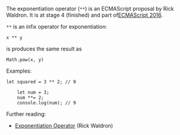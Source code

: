 The exponentiation operator (`**`) is an ECMAScript proposal by Rick Waldron. It
is at stage 4 (finished) and part of[ECMAScript 2016][1].

 
`**` is an infix operator for exponentiation:

    x ** y
    

is produces the same result as

    Math.pow(x, y)
    

Examples:

    let squared = 3 ** 2; // 9
        
        let num = 3;
        num **= 2;
        console.log(num); // 9
    

Further reading:

*   [Exponentiation Operator][2] (Rick Waldron)

 [1]: http://www.2ality.com/2016/01/ecmascript-2016.html
 [2]: https://github.com/rwaldron/exponentiation-operator